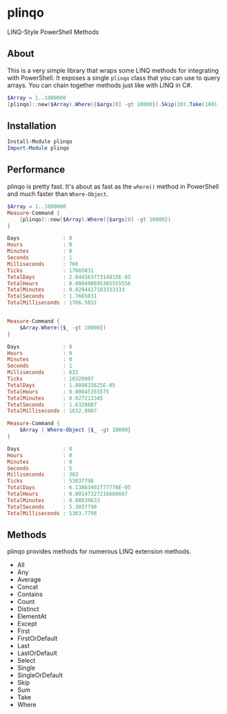 # plinqo

LINQ-Style PowerShell Methods

## About

This is a very simple library that wraps some LINQ methods for integrating with PowerShell. It exposes a single `plinqo` class that you can use to query arrays. You can chain together methods just like with LINQ in C#.

```powershell
$Array = 1..1000000
[plinqo]::new($Array).Where({$args[0] -gt 10000}).Skip(10).Take(100)
```

## Installation

```powershell
Install-Module plinqo
Import-Module plinqo
```

## Performance 

plinqo is pretty fast. It's about as fast as the `where()` method in PowerShell and much faster than `Where-Object`.

```powershell
$Array = 1..1000000
Measure-Command {
    [plinqo]::new($Array).Where({$args[0] -gt 10000})
}

Days              : 0
Hours             : 0
Minutes           : 0
Seconds           : 1
Milliseconds      : 766
Ticks             : 17665031
TotalDays         : 2.04456377314815E-05
TotalHours        : 0.000490695305555556
TotalMinutes      : 0.0294417183333333
TotalSeconds      : 1.7665031
TotalMilliseconds : 1766.5031


Measure-Command {
    $Array.Where({$_ -gt 10000})
}

Days              : 0
Hours             : 0
Minutes           : 0
Seconds           : 1
Milliseconds      : 632
Ticks             : 16328007
TotalDays         : 1.889815625E-05
TotalHours        : 0.00045355575
TotalMinutes      : 0.027213345
TotalSeconds      : 1.6328007
TotalMilliseconds : 1632.8007

Measure-Command {
    $Array | Where-Object {$_ -gt 10000}
}

Days              : 0
Hours             : 0
Minutes           : 0
Seconds           : 5
Milliseconds      : 303
Ticks             : 53037798
TotalDays         : 6.13863402777778E-05
TotalHours        : 0.00147327216666667
TotalMinutes      : 0.08839633
TotalSeconds      : 5.3037798
TotalMilliseconds : 5303.7798
```

## Methods

plinqo provides methods for numerous LINQ extension methods. 

- All
- Any
- Average
- Concat
- Contains
- Count
- Distinct
- ElementAt
- Except
- First
- FirstOrDefault
- Last
- LastOrDefault
- Select
- Single
- SingleOrDefault
- Skip
- Sum
- Take
- Where

